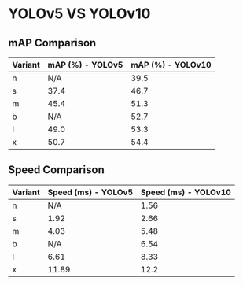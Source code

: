 ---
---

# YOLOv5 VS YOLOv10

## mAP Comparison

| Variant | mAP (%) - YOLOv5 | mAP (%) - YOLOv10 |
| ------- | ---------------- | ----------------- |
| n       | N/A              | 39.5              |
| s       | 37.4             | 46.7              |
| m       | 45.4             | 51.3              |
| b       | N/A              | 52.7              |
| l       | 49.0             | 53.3              |
| x       | 50.7             | 54.4              |

## Speed Comparison

| Variant | Speed (ms) - YOLOv5 | Speed (ms) - YOLOv10 |
| ------- | ------------------- | -------------------- |
| n       | N/A                 | 1.56                 |
| s       | 1.92                | 2.66                 |
| m       | 4.03                | 5.48                 |
| b       | N/A                 | 6.54                 |
| l       | 6.61                | 8.33                 |
| x       | 11.89               | 12.2                 |
